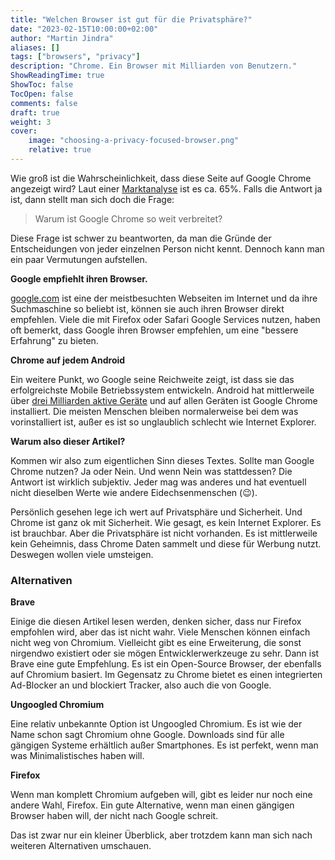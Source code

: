 ```yaml
---
title: "Welchen Browser ist gut für die Privatsphäre?"
date: "2023-02-15T10:00:00+02:00"
author: "Martin Jindra"
aliases: []
tags: ["browsers", "privacy"]
description: "Chrome. Ein Browser mit Milliarden von Benutzern."
ShowReadingTime: true
ShowToc: false
TocOpen: false
comments: false
draft: true
weight: 3
cover:
    image: "choosing-a-privacy-focused-browser.png"
    relative: true
---
```


Wie groß ist die Wahrscheinlichkeit, dass diese Seite auf Google Chrome angezeigt wird?
Laut einer [Marktanalyse](https://gs.statcounter.com/browser-market-share) ist es ca. 65%.
Falls die Antwort ja ist, dann stellt man sich doch die Frage:

> Warum ist Google Chrome so weit verbreitet?

Diese Frage ist schwer zu beantworten, da man die Gründe der Entscheidungen von jeder einzelnen Person nicht kennt.
Dennoch kann man ein paar Vermutungen aufstellen.

**Google empfiehlt ihren Browser.**

[google.com](https://www.google.com) ist eine der meistbesuchten Webseiten im Internet und da ihre Suchmaschine so beliebt ist, können sie auch ihren Browser direkt empfehlen.
Viele die mit Firefox oder Safari Google Services nutzen, haben oft bemerkt, dass Google ihren Browser empfehlen, um eine \"bessere Erfahrung\" zu bieten.

**Chrome auf jedem Android**

Ein weitere Punkt, wo Google seine Reichweite zeigt, ist dass sie das erfolgreichste Mobile Betriebssystem entwickeln.
Android hat mittlerweile über [drei Milliarden aktive Geräte](https://www.theverge.com/2021/5/18/22440813/android-devices-active-number-smartphones-google-2021) und auf allen Geräten ist Google Chrome installiert.
Die meisten Menschen bleiben normalerweise bei dem was vorinstalliert ist, außer es ist so unglaublich schlecht wie Internet Explorer.

**Warum also dieser Artikel?**

Kommen wir also zum eigentlichen Sinn dieses Textes.
Sollte man Google Chrome nutzen?
Ja oder Nein.
Und wenn Nein was stattdessen?
Die Antwort ist wirklich subjektiv.
Jeder mag was anderes und hat eventuell nicht dieselben Werte wie andere Eidechsenmenschen (:wink:).

Persönlich gesehen lege ich wert auf Privatsphäre und Sicherheit.
Und Chrome ist ganz ok mit Sicherheit.
Wie gesagt, es kein Internet Explorer.
Es ist brauchbar.
Aber die Privatsphäre ist nicht vorhanden.
Es ist mittlerweile kein Geheimnis, dass Chrome Daten sammelt und diese für Werbung nutzt.
Deswegen wollen viele umsteigen.

### Alternativen

**Brave**

Einige die diesen Artikel lesen werden, denken sicher, dass nur Firefox empfohlen wird, aber das ist nicht wahr.
Viele Menschen können einfach nicht weg von Chromium.
Vielleicht gibt es eine Erweiterung, die sonst nirgendwo existiert oder sie mögen Entwicklerwerkzeuge zu sehr.
Dann ist Brave eine gute Empfehlung.
Es ist ein Open-Source Browser, der ebenfalls auf Chromium basiert.
Im Gegensatz zu Chrome bietet es einen integrierten Ad-Blocker an und blockiert Tracker, also auch die von Google.

**Ungoogled Chromium**

Eine relativ unbekannte Option ist Ungoogled Chromium.
Es ist wie der Name schon sagt Chromium ohne Google.
Downloads sind für alle gängigen Systeme erhältlich außer Smartphones.
Es ist perfekt, wenn man was Minimalistisches haben will.

**Firefox**

Wenn man komplett Chromium aufgeben will, gibt es leider nur noch eine andere Wahl, Firefox.
Ein gute Alternative, wenn man einen gängigen Browser haben will, der nicht nach Google schreit.

Das ist zwar nur ein kleiner Überblick, aber trotzdem kann man sich nach weiteren Alternativen umschauen.
